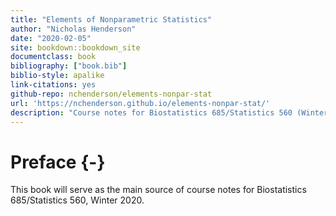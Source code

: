 ```yaml
--- 
title: "Elements of Nonparametric Statistics"
author: "Nicholas Henderson"
date: "2020-02-05"
site: bookdown::bookdown_site
documentclass: book
bibliography: ["book.bib"]
biblio-style: apalike
link-citations: yes
github-repo: nchenderson/elements-nonpar-stat
url: 'https://nchenderson.github.io/elements-nonpar-stat/'
description: "Course notes for Biostatistics 685/Statistics 560 (Winter 2020)."
---
```


# Preface {-}

This book will serve as the main source of course notes for Biostatistics 685/Statistics 560, Winter 2020.
